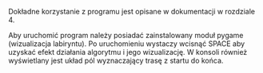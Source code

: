 Dokładne korzystanie z programu jest opisane w dokumentacji w rozdziale 4.

Aby uruchomić program należy posiadać zainstalowany moduł pygame (wizualizacja labiryntu).
Po uruchomieniu wystaczy wcisnąć SPACE aby uzyskać efekt działania algorytmu i jego wizualizację.
W konsoli również wyświetlany jest układ pól wyznaczający trasę z startu do końca.